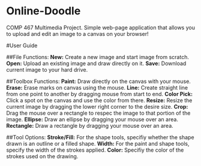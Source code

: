 # Online-Doodle
COMP 467 Multimedia Project.
Simple web-page application that allows you to upload and edit an image to a canvas on your browser!

#User Guide

##File Functions:
**New:** Create a new image and start image from scratch.
**Open:** Upload an existing image and draw directly on it.
**Save:** Download current image to your hard drive.

##Toolbox Functions:
**Paint:** Draw directly on the canvas with your mouse.
**Erase:** Erase marks on canvas using the mouse.
**Line:** Create straight line from one point to another by dragging mouse from start to end.
**Color Pick:** Click a spot on the canvas and use the color from there.
**Resize:** Resize the current image by dragging the lower right corner to the desire size.
**Crop:** Drag the mouse over a rectangle to respec the image to that portion of the image.
**Ellipse:** Draw an ellipse by dragging your mouse over an area.
**Rectangle:** Draw a rectangle by dragging your mouse over an area.

##Tool Options:
**Stroke/Fill:** For the shape tools, specifiy whether the shape drawn is an outline or a filled shape.
**Width:** For the paint and shape tools, specify the width of the strokes applied.
**Color:** Specifiy the color of the strokes used on the drawing.


